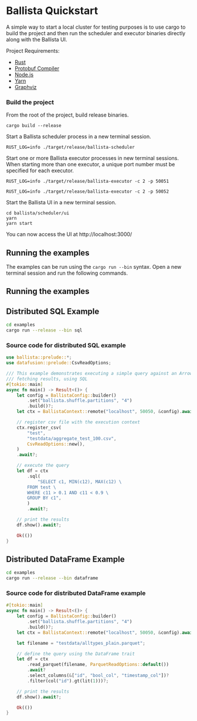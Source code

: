 <!---
  Licensed to the Apache Software Foundation (ASF) under one
  or more contributor license agreements.  See the NOTICE file
  distributed with this work for additional information
  regarding copyright ownership.  The ASF licenses this file
  to you under the Apache License, Version 2.0 (the
  "License"); you may not use this file except in compliance
  with the License.  You may obtain a copy of the License at

    http://www.apache.org/licenses/LICENSE-2.0

  Unless required by applicable law or agreed to in writing,
  software distributed under the License is distributed on an
  "AS IS" BASIS, WITHOUT WARRANTIES OR CONDITIONS OF ANY
  KIND, either express or implied.  See the License for the
  specific language governing permissions and limitations
  under the License.
-->

# Ballista Quickstart

A simple way to start a local cluster for testing purposes is to use cargo to build the project and then run the scheduler and executor binaries directly along with the Ballista UI.

Project Requirements:

- [Rust](https://www.rust-lang.org/tools/install)
- [Protobuf Compiler](https://protobuf.dev/downloads/)
- [Node.js](https://nodejs.org/en/download)
- [Yarn](https://classic.yarnpkg.com/lang/en/docs/install)
- [Graphviz](https://graphviz.org/download/)

### Build the project

From the root of the project, build release binaries.

```shell
cargo build --release
```

Start a Ballista scheduler process in a new terminal session.

```shell
RUST_LOG=info ./target/release/ballista-scheduler
```

Start one or more Ballista executor processes in new terminal sessions. When starting more than one
executor, a unique port number must be specified for each executor.

```shell
RUST_LOG=info ./target/release/ballista-executor -c 2 -p 50051

RUST_LOG=info ./target/release/ballista-executor -c 2 -p 50052
```

Start the Ballista UI in a new terminal session.

```shell
cd ballista/scheduler/ui
yarn
yarn start
```

You can now access the UI at http://localhost:3000/

## Running the examples

The examples can be run using the `cargo run --bin` syntax. Open a new terminal session and run the following commands.

## Running the examples

## Distributed SQL Example

```bash
cd examples
cargo run --release --bin sql
```

### Source code for distributed SQL example

```rust
use ballista::prelude::*;
use datafusion::prelude::CsvReadOptions;

/// This example demonstrates executing a simple query against an Arrow data source (CSV) and
/// fetching results, using SQL
#[tokio::main]
async fn main() -> Result<()> {
    let config = BallistaConfig::builder()
        .set("ballista.shuffle.partitions", "4")
        .build()?;
    let ctx = BallistaContext::remote("localhost", 50050, &config).await?;

    // register csv file with the execution context
    ctx.register_csv(
        "test",
        "testdata/aggregate_test_100.csv",
        CsvReadOptions::new(),
    )
    .await?;

    // execute the query
    let df = ctx
        .sql(
            "SELECT c1, MIN(c12), MAX(c12) \
        FROM test \
        WHERE c11 > 0.1 AND c11 < 0.9 \
        GROUP BY c1",
        )
        .await?;

    // print the results
    df.show().await?;

    Ok(())
}
```

## Distributed DataFrame Example

```bash
cd examples
cargo run --release --bin dataframe
```

### Source code for distributed DataFrame example

```rust
#[tokio::main]
async fn main() -> Result<()> {
    let config = BallistaConfig::builder()
        .set("ballista.shuffle.partitions", "4")
        .build()?;
    let ctx = BallistaContext::remote("localhost", 50050, &config).await?;

    let filename = "testdata/alltypes_plain.parquet";

    // define the query using the DataFrame trait
    let df = ctx
        .read_parquet(filename, ParquetReadOptions::default())
        .await?
        .select_columns(&["id", "bool_col", "timestamp_col"])?
        .filter(col("id").gt(lit(1)))?;

    // print the results
    df.show().await?;

    Ok(())
}
```

